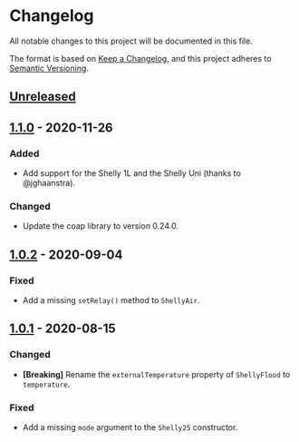 # Changelog
All notable changes to this project will be documented in this file.

The format is based on [Keep a Changelog](https://keepachangelog.com/en/1.0.0/),
and this project adheres to [Semantic Versioning](https://semver.org/spec/v2.0.0.html).

## [Unreleased]

## [1.1.0] - 2020-11-26
### Added
- Add support for the Shelly 1L and the Shelly Uni (thanks to @jghaanstra).

### Changed
- Update the coap library to version 0.24.0.

## [1.0.2] - 2020-09-04
### Fixed
- Add a missing `setRelay()` method to `ShellyAir`.

## [1.0.1] - 2020-08-15
### Changed
- **[Breaking]** Rename the `externalTemperature` property of `ShellyFlood` to
  `temperature`.

### Fixed
- Add a missing `mode` argument to the `Shelly25` constructor.

[Unreleased]: https://github.com/alexryd/node-shellies/compare/v1.1.0...HEAD
[1.1.0]: https://github.com/alexryd/node-shellies/compare/v1.0.2...v1.1.0
[1.0.2]: https://github.com/alexryd/node-shellies/compare/v1.0.1...v1.0.2
[1.0.1]: https://github.com/alexryd/node-shellies/compare/v1.0.0...v1.0.1
